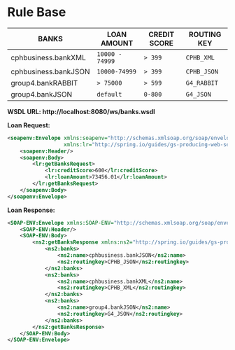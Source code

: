 # Rule Base

BANKS | LOAN AMOUNT | CREDIT SCORE  | ROUTING KEY |
------|-------------|---------------|-------------|
cphbusiness.bankXML | `10000 - 74999` | `> 399`  | `CPHB_XML` |
cphbusiness.bankJSON | `10000-74999` | `> 399` | `CPHB_JSON` |
group4.bankRABBIT | `> 75000` | `> 599` | `G4_RABBIT` |
group4.bankJSON | `default`| `0-800` |  `G4_JSON` | 

**WSDL URL: http://localhost:8080/ws/banks.wsdl**

**Loan Request:**

```xml
<soapenv:Envelope xmlns:soapenv="http://schemas.xmlsoap.org/soap/envelope/"
                  xmlns:lr="http://spring.io/guides/gs-producing-web-service">
    <soapenv:Header/>
    <soapenv:Body>
        <lr:getBanksRequest>
            <lr:creditScore>600</lr:creditScore>
            <lr:loanAmount>73456.01</lr:loanAmount>
        </lr:getBanksRequest>
    </soapenv:Body>
</soapenv:Envelope>
```

**Loan Response:**

```xml
<SOAP-ENV:Envelope xmlns:SOAP-ENV="http://schemas.xmlsoap.org/soap/envelope/">
    <SOAP-ENV:Header/>
    <SOAP-ENV:Body>
        <ns2:getBanksResponse xmlns:ns2="http://spring.io/guides/gs-producing-web-service">
            <ns2:banks>
                <ns2:name>cphbusiness.bankJSON</ns2:name>
                <ns2:routingkey>CPHB_JSON</ns2:routingkey>
            </ns2:banks>
            <ns2:banks>
                <ns2:name>cphbusiness.bankXML</ns2:name>
                <ns2:routingkey>CPHB_XML</ns2:routingkey>
            </ns2:banks>
            <ns2:banks>
                <ns2:name>group4.bankJSON</ns2:name>
                <ns2:routingkey>G4_JSON</ns2:routingkey>
            </ns2:banks>
        </ns2:getBanksResponse>
    </SOAP-ENV:Body>
</SOAP-ENV:Envelope>
```
